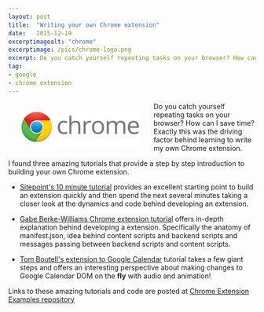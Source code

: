 ```yaml
---
layout: post
title:  "Writing your own Chrome extension"
date:   2015-12-19
excerptimagealt: "chrome"
excerptimage: /pics/chrome-logo.png
excerpt: Do you catch yourself repeating tasks on your browser? How can I save time? Exactly this was the driving factor behind learning to write my own Chrome extension.
tag:
- google
- chrome extension
---
```


<img src="/pics/chrome-logo.png" align="left" hspace="25" vspace="15" />
Do you catch yourself repeating tasks on your browser? How can I save time? Exactly this was the driving factor behind learning to write my own Chrome extension.

I found three amazing tutorials that provide a step by step introduction to building your own Chrome extension.

* [Sitepoint's 10 minute tutorial](http://www.sitepoint.com/create-chrome-extension-10-minutes-flat/) provides an excellent starting point to build an extension quickly and then spend the next 
  several minutes taking a closer look at the dynamics and code behind developing an extension.

* [Gabe Berke-Williams Chrome extension tutorial](https://robots.thoughtbot.com/how-to-make-a-chrome-extension) offers in-depth explanation behind developing a extension. Specifically the anatomy of 
  manifest.json, idea behind content scripts and backend scripts  and messages passing between backend scripts and content scripts. 

* [Tom Boutell's extension to Google Calendar](http://justjs.com/posts/chrome-extensions-how-to-enhance-google-calendar-and-other-web-apps-you-didn-t-write) tutorial takes a few giant steps and offers an interesting perspective about making changes to 
  Google Calendar DOM on the **fly** with audio and animation!

Links to these amazing tutorials and code are posted at [Chrome Extension Examples repository](https://github.com/harishvc/chrome-extension-examples)






